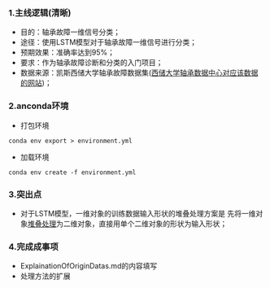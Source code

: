 ### 1.主线逻辑(清晰)
- 目的：轴承故障一维信号分类；
- 途径：使用LSTM模型对于轴承故障一维信号进行分类；
- 预期效果：准确率达到95%；
- 要求：作为轴承故障诊断和分类的入门项目；
- 数据来源：凯斯西储大学轴承故障数据集([西储大学轴承数据中心对应该数据的网站](https://link.csdn.net/?target=https%3A%2F%2Fengineering.case.edu%2Fbearingdatacenter%2Fwelcome))；
### 2.anconda环境
- 打包环境

``conda env export > environment.yml``
- 加载环境

``conda env create -f environment.yml``

### 3.突出点
- 对于LSTM模型，一维对象的训练数据输入形状的堆叠处理方案是 先将一维对象[堆叠处理](LSTM/TRY.ipynb)为二维对象，直接用单个二维对象的形状为输入形状；
### 4.完成成事项
- ExplainationOfOriginDatas.md的内容填写
- 处理方法的扩展
